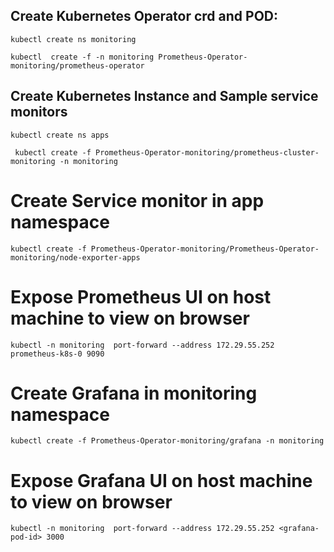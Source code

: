 
## Create Kubernetes Operator crd and POD:

`
  kubectl create ns monitoring
`

`
  kubectl  create -f -n monitoring Prometheus-Operator-monitoring/prometheus-operator
`




## Create Kubernetes Instance and Sample service monitors

`
  kubectl create ns apps
`

` 
  kubectl create -f Prometheus-Operator-monitoring/prometheus-cluster-monitoring -n monitoring
`

# Create Service monitor in app namespace
`
  kubectl create -f Prometheus-Operator-monitoring/Prometheus-Operator-monitoring/node-exporter-apps
`


# Expose Prometheus UI on host machine to view on browser
`
  kubectl -n monitoring  port-forward --address 172.29.55.252 prometheus-k8s-0 9090
`

# Create Grafana in monitoring  namespace
`
  kubectl create -f Prometheus-Operator-monitoring/grafana -n monitoring
`
# Expose Grafana UI on host machine to view on browser
`
  kubectl -n monitoring  port-forward --address 172.29.55.252 <grafana-pod-id> 3000
`
